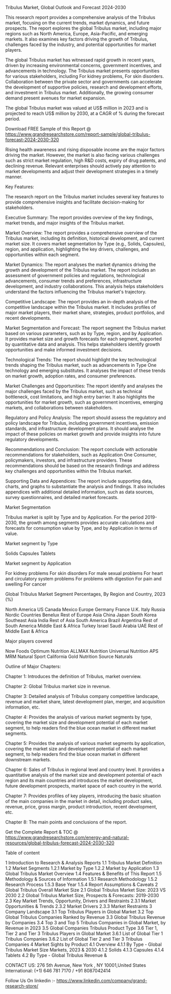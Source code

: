 Tribulus Market, Global Outlook and Forecast 2024-2030

This research report provides a comprehensive analysis of the Tribulus market, focusing on the current trends, market dynamics, and future prospects. The report explores the global Tribulus market, including major regions such as North America, Europe, Asia-Pacific, and emerging markets. It also examines key factors driving the growth of Tribulus, challenges faced by the industry, and potential opportunities for market players.

The global Tribulus market has witnessed rapid growth in recent years, driven by increasing environmental concerns, government incentives, and advancements in technology. The Tribulus market presents opportunities for various stakeholders, including For kidney problems, For skin disorders. Collaboration between the private sector and governments can accelerate the development of supportive policies, research and development efforts, and investment in Tribulus market. Additionally, the growing consumer demand present avenues for market expansion.

The global Tribulus market was valued at US$ million in 2023 and is projected to reach US$ million by 2030, at a CAGR of % during the forecast period.

Download FREE Sample of this Report @ https://www.grandresearchstore.com/report-sample/global-tribulus-forecast-2024-2030-320


Rising health awareness and rising disposable income are the major factors driving the market. However, the market is also facing various challenges such as strict market regulation, high R&D costs, expiry of drug patents, and declining revenue. Relevant enterprises should actively pay attention to market developments and adjust their development strategies in a timely manner.

Key Features:

The research report on the Tribulus market includes several key features to provide comprehensive insights and facilitate decision-making for stakeholders.

Executive Summary: The report provides overview of the key findings, market trends, and major insights of the Tribulus market.

Market Overview: The report provides a comprehensive overview of the Tribulus market, including its definition, historical development, and current market size. It covers market segmentation by Type (e.g., Solids, Capsules), region, and application, highlighting the key drivers, challenges, and opportunities within each segment.

Market Dynamics: The report analyses the market dynamics driving the growth and development of the Tribulus market. The report includes an assessment of government policies and regulations, technological advancements, consumer trends and preferences, infrastructure development, and industry collaborations. This analysis helps stakeholders understand the factors influencing the Tribulus market's trajectory.

Competitive Landscape: The report provides an in-depth analysis of the competitive landscape within the Tribulus market. It includes profiles of major market players, their market share, strategies, product portfolios, and recent developments.

Market Segmentation and Forecast: The report segment the Tribulus market based on various parameters, such as by Type, region, and by Application. It provides market size and growth forecasts for each segment, supported by quantitative data and analysis. This helps stakeholders identify growth opportunities and make informed investment decisions.

Technological Trends: The report should highlight the key technological trends shaping the Tribulus market, such as advancements in Type One technology and emerging substitutes. It analyses the impact of these trends on market growth, adoption rates, and consumer preferences.

Market Challenges and Opportunities: The report identify and analyses the major challenges faced by the Tribulus market, such as technical bottleneck, cost limitations, and high entry barrier. It also highlights the opportunities for market growth, such as government incentives, emerging markets, and collaborations between stakeholders.

Regulatory and Policy Analysis: The report should assess the regulatory and policy landscape for Tribulus, including government incentives, emission standards, and infrastructure development plans. It should analyse the impact of these policies on market growth and provide insights into future regulatory developments.

Recommendations and Conclusion: The report conclude with actionable recommendations for stakeholders, such as Application One Consumer, policymakers, investors, and infrastructure providers. These recommendations should be based on the research findings and address key challenges and opportunities within the Tribulus market.

Supporting Data and Appendices: The report include supporting data, charts, and graphs to substantiate the analysis and findings. It also includes appendices with additional detailed information, such as data sources, survey questionnaires, and detailed market forecasts.

Market Segmentation

Tribulus market is split by Type and by Application. For the period 2019-2030, the growth among segments provides accurate calculations and forecasts for consumption value by Type, and by Application in terms of value.



Market segment by Type



Solids
Capsules
Tablets


Market segment by Application



For kidney problems
For skin disorders
For male sexual problems
For heart and circulatory system problems
For problems with digestion
For pain and swelling
For cancer


Global Tribulus Market Segment Percentages, By Region and Country, 2023 (%)



North America
US
Canada
Mexico
Europe
Germany
France
U.K.
Italy
Russia
Nordic Countries
Benelux
Rest of Europe
Asia
China
Japan
South Korea
Southeast Asia
India
Rest of Asia
South America
Brazil
Argentina
Rest of South America
Middle East & Africa
Turkey
Israel
Saudi Arabia
UAE
Rest of Middle East & Africa


Major players covered



Now Foods
Optimum Nutrition
ALLMAX Nutrition
Universal Nutrition
APS
MRM
Natural Sport
California Gold Nutrition
Source Naturals


Outline of Major Chapters:

Chapter 1: Introduces the definition of Tribulus, market overview.

Chapter 2: Global Tribulus market size in revenue.

Chapter 3: Detailed analysis of Tribulus company competitive landscape, revenue and market share, latest development plan, merger, and acquisition information, etc.

Chapter 4: Provides the analysis of various market segments by type, covering the market size and development potential of each market segment, to help readers find the blue ocean market in different market segments.

Chapter 5: Provides the analysis of various market segments by application, covering the market size and development potential of each market segment, to help readers find the blue ocean market in different downstream markets.

Chapter 6: Sales of Tribulus in regional level and country level. It provides a quantitative analysis of the market size and development potential of each region and its main countries and introduces the market development, future development prospects, market space of each country in the world.

Chapter 7: Provides profiles of key players, introducing the basic situation of the main companies in the market in detail, including product sales, revenue, price, gross margin, product introduction, recent development, etc.

Chapter 8: The main points and conclusions of the report.

Get the Complete Report & TOC @ https://www.grandresearchstore.com/energy-and-natural-resources/global-tribulus-forecast-2024-2030-320

Table of content

1 Introduction to Research & Analysis Reports
1.1 Tribulus Market Definition
1.2 Market Segments
1.2.1 Market by Type
1.2.2 Market by Application
1.3 Global Tribulus Market Overview
1.4 Features & Benefits of This Report
1.5 Methodology & Sources of Information
1.5.1 Research Methodology
1.5.2 Research Process
1.5.3 Base Year
1.5.4 Report Assumptions & Caveats
2 Global Tribulus Overall Market Size
2.1 Global Tribulus Market Size: 2023 VS 2030
2.2 Global Tribulus Market Size, Prospects & Forecasts: 2019-2030
2.3 Key Market Trends, Opportunity, Drivers and Restraints
2.3.1 Market Opportunities & Trends
2.3.2 Market Drivers
2.3.3 Market Restraints
3 Company Landscape
3.1 Top Tribulus Players in Global Market
3.2 Top Global Tribulus Companies Ranked by Revenue
3.3 Global Tribulus Revenue by Companies
3.4 Top 3 and Top 5 Tribulus Companies in Global Market, by Revenue in 2023
3.5 Global Companies Tribulus Product Type
3.6 Tier 1, Tier 2 and Tier 3 Tribulus Players in Global Market
3.6.1 List of Global Tier 1 Tribulus Companies
3.6.2 List of Global Tier 2 and Tier 3 Tribulus Companies
4 Market Sights by Product
4.1 Overview
4.1.1 By Type - Global Tribulus Market Size Markets, 2023 & 2030
4.1.2 Solids
4.1.3 Capsules
4.1.4 Tablets
4.2 By Type - Global Tribulus Revenue &

CONTACT US:
276 5th Avenue, New York , NY 10001,United States
International: (+1) 646 781 7170 / +91 8087042414

Follow Us On linkedin :- https://www.linkedin.com/company/grand-research-store/
 
